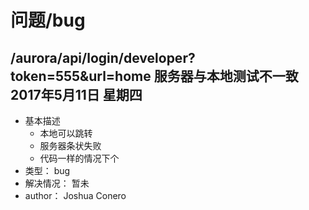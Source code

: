 # 问题/bug

## /aurora/api/login/developer?token=555&url=home 服务器与本地测试不一致 2017年5月11日 星期四 
- 基本描述
    - 本地可以跳转
    - 服务器条状失败
    - 代码一样的情况下个
- 类型： bug
- 解决情况： 暂未
- author： Joshua Conero